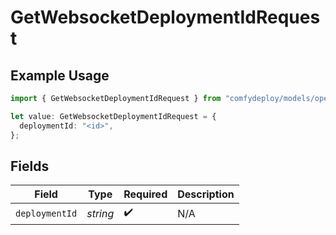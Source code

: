 # GetWebsocketDeploymentIdRequest

## Example Usage

```typescript
import { GetWebsocketDeploymentIdRequest } from "comfydeploy/models/operations";

let value: GetWebsocketDeploymentIdRequest = {
  deploymentId: "<id>",
};
```

## Fields

| Field              | Type               | Required           | Description        |
| ------------------ | ------------------ | ------------------ | ------------------ |
| `deploymentId`     | *string*           | :heavy_check_mark: | N/A                |